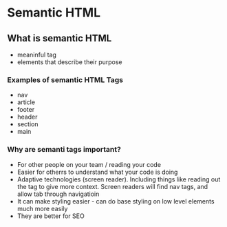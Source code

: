 # Semantic HTML

## What is semantic HTML
- meaninful tag
- elements that describe their purpose

### Examples of semantic HTML Tags
- nav
- article
- footer
- header
- section
- main


### Why are semanti tags important?
- For other people on your team / reading your code
- Easier for otherrs to understand what your code is doing
- Adaptive technologies (screen reader). Including things like reading out the tag to give more context. Screen readers will find nav tags, and allow tab through navigatioin
- It can make styling easier - can do base styling on low level elements much more easily
- They are better for SEO


